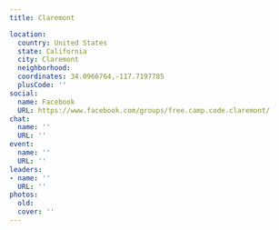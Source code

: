 ```yaml
---
title: Claremont

location:
  country: United States
  state: California
  city: Claremont
  neighborhood: 
  coordinates: 34.0966764,-117.7197785
  plusCode: ''
social:
  name: Facebook
  URL: https://www.facebook.com/groups/free.camp.code.claremont/
chat:
  name: ''
  URL: ''
event:
  name: ''
  URL: ''
leaders:
- name: ''
  URL: ''
photos:
  old: 
  cover: ''
---
```

